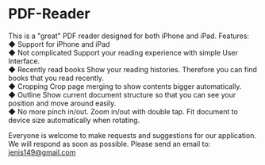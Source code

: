 # PDF-Reader
This is a "great" PDF reader designed for both iPhone and iPad. 
Features:   
◆ Support for iPhone and iPad  
◆ Not complicated Support your reading experience with simple User Interface.  
◆ Recently read books Show your reading histories. Therefore you can find books that you read recently.  
◆ Cropping Crop page merging to show contents bigger automatically.  
◆ Outline Show current document structure so that you can see your position and move around easily.  
◆ No more pinch in/out. Zoom in/out with double tap. Fit document to device size automatically when rotating.

Everyone is welcome to make requests and suggestions for our application. We will respond as soon as possible. Please send an email to: jenis149@gmail.com

